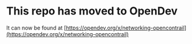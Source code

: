 # This repo has moved to OpenDev

It can now be found at [https://opendev.org/x/networking-opencontrail](https://opendev.org/x/networking-opencontrail)
